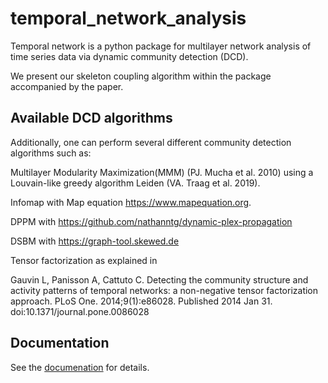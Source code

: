 # temporal_network_analysis
Temporal network is a python package for multilayer network analysis of time series data via dynamic community detection (DCD).

We present our skeleton coupling algorithm within the package accompanied by the paper.

## Available DCD algorithms
Additionally, one can perform several different community detection algorithms such as:

Multilayer Modularity Maximization(MMM) (PJ. Mucha et al. 2010) using a Louvain-like greedy algorithm Leiden (VA. Traag et al. 2019). 

Infomap with Map equation https://www.mapequation.org.

DPPM with https://github.com/nathanntg/dynamic-plex-propagation

DSBM with https://graph-tool.skewed.de

Tensor factorization as explained in 	

Gauvin L, Panisson A, Cattuto C. Detecting the community structure and activity patterns of temporal networks: a non-negative tensor factorization approach. PLoS One. 2014;9(1):e86028. Published 2014 Jan 31. doi:10.1371/journal.pone.0086028

## Documentation
See the [documenation](https://temporal-network-analysis.readthedocs.io/en/latest/index.html) for details.
